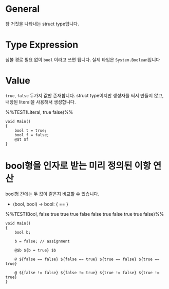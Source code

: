 # General
참 거짓을 나타내는 struct type입니다. 

# Type Expression
심볼 경로 필요 없이 `bool` 이라고 쓰면 됩니다. 실제 타입은 `System.Boolean`입니다

# Value
`true`, `false` 두가지 값만 존재합니다. struct type이지만 생성자를 써서 만들지 않고, 내장된 literal을 사용해서 생성합니다.

%%TEST(Literal, true false)%%
```
void Main()
{
    bool t = true;
    bool f = false;
    @$t $f
}
```

# bool형을 인자로 받는 미리 정의된 이항 연산

bool형 간에는 두 값이 같은지 비교할 수 있습니다.
- (bool, bool) -> bool: { == }

%%TEST(Bool, false true true true false false true false true true false)%%
```
void Main()
{
    bool b;
    
    b = false; // assignment
    
    @$b ${b = true} $b
    
    @ ${false == false} ${false == true} ${true == false} ${true == true}
    
    @ ${false != false} ${false != true} ${true != false} ${true != true}
}
```
